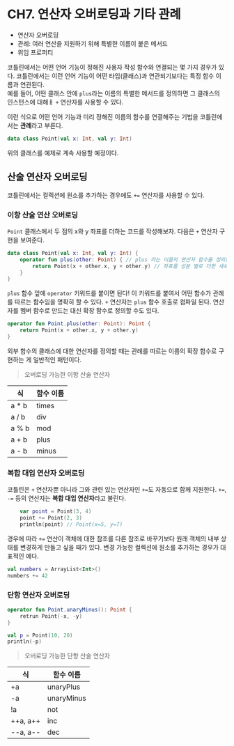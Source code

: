 # CH7. 연산자 오버로딩과 기타 관례
- 연산자 오버로딩
- 관례: 여러 연산을 지원하기 위해 특별한 이름이 붙은 메서드
- 위임 프로퍼티


코틀린에서는 어떤 언어 기능이 정해진 사용자 작성 함수와 연결되는 몇 가지 경우가 있다. 코틀린에서는 이런 언어 기능이 어떤 타입(클래스)과 연관되기보다는 특정 함수 이름과 연관된다. <br>
예를 들어, 어떤 클래스 안에 `plus`라는 이름의 특별한 메서드를 정의하면 그 클래스의 인스턴스에 대해ㅐ `+` 연산자를 사용할 수 있다.

이런 식으로 어떤 언어 기능과 미리 정해진 이름의 함수를 연결해주는 기법을 코틀린에서는 **관례**라고 부른다.
```kotlin
data class Point(val x: Int, val y: Int)
```
위의 클래스를 예제로 계속 사용할 예정이다.

## 산술 연산자 오버로딩
코틀린에서는 컬렉션에 원소를 추가하는 경우에도 `+=` 연산자를 사용할 수 있다. 
### 이항 산술 연산 오버로딩
`Point` 클래스에서 두 점의 x와 y 좌표를 더하는 코드를 작성해보자. 
다음은 `+` 연산자 구현을 보여준다.
```kotlin
data class Point(val x: Int, val y: Int) {
    operator fun plus(other: Point) { // plus 라는 이름의 연산자 함수를 정의한다.
        return Point(x + other.x, y + other.y) // 좌표를 성분 별로 더한 새로운 점을 반환한다.
    }
}
```

`plus` 함수 앞에 `operator` 키워드를 붙이면 된다! 이 키워드를 붙여서 어떤 함수가 관례를 따르는 함수임을 명확히 할 수 있다.
`+` 연산자는 `plus` 함수 호출로 컴파일 된다.
연산자를 멤버 함수로 만드는 대신 확장 함수로 정의할 수도 있다.
```kotlin
operator fun Point.plus(other: Point): Point {
    return Point(x + other.x, y + other.y)
}
```
외부 함수의 클래스에 대한 연산자를 정의할 때는 관례를 따르는 이름의 확장 함수로 구현하는 게 일반적인 패턴이다.

> 오버로딩 가능한 이항 산술 연산자 

|식|함수 이름|
|---|---|
|a * b|times|
|a / b|div|
|a % b|mod|
|a + b|plus|
|a - b|minus|

### 복합 대입 연산자 오버로딩
코틀린은 `+` 연산자뿐 아니라 그와 관련 있는 연산자인 `+=`도 자동으로 함께 지원한다. `+=`, `-=` 등의 연산자는 **복합 대입 연산자**라고 불린다.
```kotlin
    var point = Point(3, 4)
    point += Point(2, 3)
    println(point) // Point(x=5, y=7)
```

경우에 따라 `+=` 연산이 객체에 대한 참조를 다른 참조로 바꾸기보다 원래 객체의 내부 상태를 변경하게 만들고 싶을 때가 있다. 변경 가능한 컬렉션에 원소를 추가하는 경우가 대표적인 예다.

```kotlin
val numbers = ArrayList<Int>()
numbers += 42
```

### 단항 연산자 오버로딩
```kotlin
operator fun Point.unaryMinus(): Point {
    retrun Point(-x, -y)
}

val p = Point(10, 20)
println(-p)
```

> 오버로딩 가능한 단항 산술 연산자

|식|함수 이름|
|---|---|
|+a|unaryPlus|
|-a|unaryMinus|
|!a|not|
|++a, a++|inc|
|--a, a--|dec|





